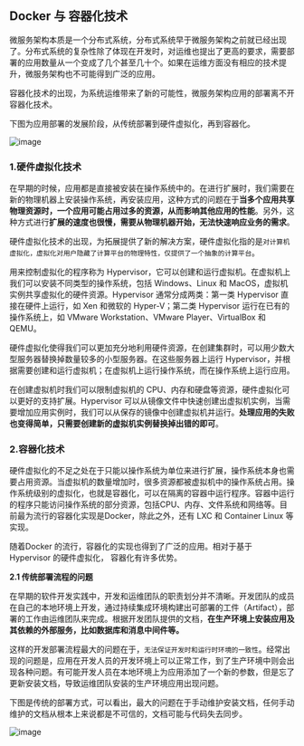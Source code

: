 ## Docker 与 容器化技术

微服务架构本质是一个分布式系统，分布式系统早于微服务架构之前就已经出现了。分布式系统的复杂性除了体现在开发时，对运维也提出了更高的要求，需要部署的应用数量从一个变成了几个甚至几十个。如果在运维方面没有相应的技术提升，微服务架构也不可能得到广泛的应用。

容器化技术的出现，为系统运维带来了新的可能性，微服务架构应用的部署离不开容器化技术。

下图为应用部署的发展阶段，从传统部署到硬件虚拟化，再到容器化。

![image](https://dyzzz.oss-cn-beijing.aliyuncs.com/img/docker01.png)

### 1.硬件虚拟化技术

在早期的时候，应用都是直接被安装在操作系统中的。在进行扩展时，我们需要在新的物理机器上安装操作系统，再安装应用，这种方式的问题在于**当多个应用共享物理资源时，一个应用可能占用过多的资源，从而影响其他应用的性能**。另外，这种方式进行**扩展的速度也很慢，需要从物理机器开始，无法快速响应业务的需求**。

硬件虚拟化技术的出现，为拓展提供了新的解决方案，硬件虚拟化指的是`对计算机虚拟化，虚拟化对用户隐藏了计算平台的物理特性，仅提供了一个抽象的计算平台`。

用来控制虚拟化的程序称为 Hypervisor，它可以创建和运行虚拟机。在虚拟机上我们可以安装不同类型的操作系统，包括 Windows、Linux 和 MacOS，虚拟机实例共享虚拟化的硬件资源。Hypervisor 通常分成两类：第一类 Hypervisor 直接在硬件上运行，如 Xen 和微软的 Hyper-V；第二类 Hypervisor 运行在已有的操作系统上，如 VMware Workstation、VMware Player、VirtualBox 和 QEMU。

硬件虚拟化使得我们可以更加充分地利用硬件资源，在创建集群时，可以用少数大型服务器替换掉数量较多的小型服务器。在这些服务器上运行 Hypervisor，并根据需要创建和运行虚拟机；在虚拟机上运行操作系统，而在操作系统上运行应用。

在创建虚拟机时我们可以限制虚拟机的 CPU、内存和硬盘等资源，硬件虚拟化可以更好的支持扩展。Hypervisor 可以从镜像文件中快速创建出虚拟机实例，当需要增加应用实例时，我们可以从保存的镜像中创建虚拟机并运行。**处理应用的失败也变得简单，只需要创建新的虚拟机实例替换掉出错的即可**。

### 2.容器化技术

硬件虚拟化的不足之处在于只能以操作系统为单位来进行扩展，操作系统本身也需要占用资源。当虚拟机的数量增加时，很多资源都被虚拟机中的操作系统占用。操作系统级别的虚拟化，也就是容器化，可以在隔离的容器中运行程序。容器中运行的程序只能访问操作系统的部分资源，包括CPU、内存、文件系统和网络等。目前最为流行的容器化实现是Docker，除此之外，还有 LXC 和 Container Linux 等实现。

随着Docker 的流行，容器化的实现也得到了广泛的应用。相对于基于 Hypervisor 的硬件虚拟化， 容器化有许多优势。

**2.1 传统部署流程的问题**

在早期的软件开发实践中，开发和运维团队的职责划分并不清晰。开发团队的成员在自己的本地环境上开发，通过持续集成环境构建出可部署的工件（Artifact），部署的工作由运维团队来完成。根据开发团队提供的文档，**在生产环境上安装应用及其依赖的外部服务，比如数据库和消息中间件等。**

这样的开发部署流程最大的问题在于，`无法保证开发时和运行时环境的一致性`。经常出现的问题是，应用在开发人员的开发环境上可以正常工作，到了生产环境中则会出现各种问题。有可能开发人员在本地环境上为应用添加了一个新的参数，但是忘了更新安装文档，导致运维团队安装的生产环境应用出现问题。

下图是传统的部署方式，可以看出，最大的问题在于手动维护安装文档，任何手动维护的文档从根本上来说都是不可信的，文档可能与代码失去同步。

![image](https://dyzzz.oss-cn-beijing.aliyuncs.com/img/docker02.png)